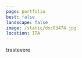 ```yaml
---
page: portfolio
best: false
landscape: false
image: /static/dsc03474.jpg
location: ITA
---
```

trastevere